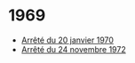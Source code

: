 # 1969

- [Arrêté du 20 janvier 1970](arrete-du-20-janvier-1970)
- [Arrêté du 24 novembre 1972](arrete-du-24-novembre-1972)
